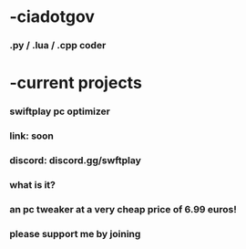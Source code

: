 # -ciadotgov
### .py / .lua / .cpp coder
# -current projects
### swiftplay pc optimizer
### link: soon
### discord: discord.gg/swftplay
### what is it?
### an pc tweaker at a very cheap price of 6.99 euros!
### please support me by joining
